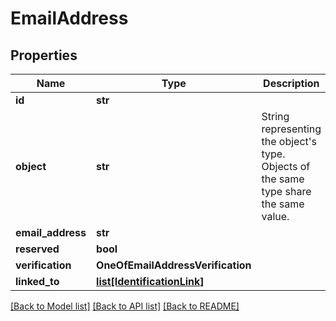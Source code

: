 # EmailAddress

## Properties
Name | Type | Description | Notes
------------ | ------------- | ------------- | -------------
**id** | **str** |  | [optional] 
**object** | **str** | String representing the object&#x27;s type. Objects of the same type share the same value.  | 
**email_address** | **str** |  | 
**reserved** | **bool** |  | 
**verification** | **OneOfEmailAddressVerification** |  | 
**linked_to** | [**list[IdentificationLink]**](IdentificationLink.md) |  | 

[[Back to Model list]](../README.md#documentation-for-models) [[Back to API list]](../README.md#documentation-for-api-endpoints) [[Back to README]](../README.md)


